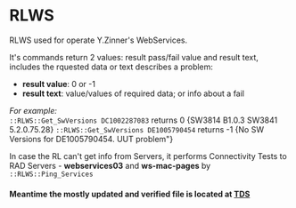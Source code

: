 # RLWS

RLWS used for operate Y.Zinner's WebServices.

It's commands return 2 values: result pass/fail value and result text, includes the rquested data or text describes a problem:  
- **result value**: 0 or -1
- **result text**: value/values of required data; or info about a fail
  
_For example:_  
`::RLWS::Get_SwVersions DC1002287083` returns 0 {SW3814 B1.0.3 SW3841 5.2.0.75.28}
`::RLWS::Get_SwVersions DE1005790454` returns -1 {No SW Versions for DE1005790454. UUT problem"}

In case the RL can't get info from Servers, it performs Connectivity Tests to RAD Servers - **webservices03** and **ws-mac-pages** by `::RLWS::Ping_Services`

#### Meantime the mostly updated and verified file is located at [TDS](\\prod-svm1\tds\install\ate-install\jer_ateTeam\LibUrl_WS)
